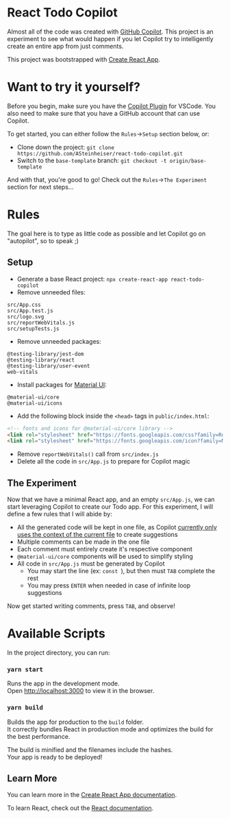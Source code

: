 # React Todo Copilot

Almost all of the code was created with [GitHub Copilot](https://copilot.github.com/). This project is an experiment to see what would happen if you let Copilot try to intelligently create an entire app from just comments.

This project was bootstrapped with [Create React App](https://github.com/facebook/create-react-app).

# Want to try it yourself?
Before you begin, make sure you have the [Copilot Plugin](https://marketplace.visualstudio.com/items?itemName=GitHub.copilot) for VSCode. You also need to make sure that you have a GitHub account that can use Copilot.

To get started, you can either follow the `Rules`->`Setup` section below, or:
- Clone down the project: `git clone https://github.com/ASteinheiser/react-todo-copilot.git`
- Switch to the `base-template` branch: `git checkout -t origin/base-template`

And with that, you're good to go! Check out the `Rules`->`The Experiment` section for next steps...

# Rules
The goal here is to type as little code as possible and let Copilot go on "autopilot", so to speak ;)

## Setup
- Generate a base React project: `npx create-react-app react-todo-copilot`
- Remove unneeded files:
```
src/App.css
src/App.test.js
src/logo.svg
src/reportWebVitals.js
src/setupTests.js
```
- Remove unneeded packages:
```
@testing-library/jest-dom
@testing-library/react
@testing-library/user-event
web-vitals
```
- Install packages for [Material UI](https://material-ui.com/):
```
@material-ui/core
@material-ui/icons
```
- Add the following block inside the `<head>` tags in `public/index.html`:
```html
<!-- fonts and icons for @material-ui/core library -->
<link rel="stylesheet" href="https://fonts.googleapis.com/css?family=Roboto:300,400,500,700&display=swap" />
<link rel="stylesheet" href="https://fonts.googleapis.com/icon?family=Material+Icons" />
```
- Remove `reportWebVitals()` call from `src/index.js`
- Delete all the code in `src/App.js` to prepare for Copilot magic

## The Experiment
Now that we have a minimal React app, and an empty `src/App.js`, we can start leveraging Copilot to create our Todo app. For this experiment, I will define a few rules that I will abide by:
- All the generated code will be kept in one file, as Copilot [currently only uses the context of the current file](https://github.com/github/copilot-preview/discussions/920#discussioncomment-1046402) to create suggestions
- Multiple comments can be made in the one file
- Each comment must entirely create it's respective component
- `@material-ui/core` components will be used to simplify styling
- All code in `src/App.js` must be generated by Copilot
  - You may start the line (ex: `const `), but then must `TAB` complete the rest
  - You may press `ENTER` when needed in case of infinite loop suggestions

Now get started writing comments, press `TAB`, and observe!

# Available Scripts

In the project directory, you can run:

### `yarn start`

Runs the app in the development mode.\
Open [http://localhost:3000](http://localhost:3000) to view it in the browser.

### `yarn build`

Builds the app for production to the `build` folder.\
It correctly bundles React in production mode and optimizes the build for the best performance.

The build is minified and the filenames include the hashes.\
Your app is ready to be deployed!

## Learn More

You can learn more in the [Create React App documentation](https://facebook.github.io/create-react-app/docs/getting-started).

To learn React, check out the [React documentation](https://reactjs.org/).
